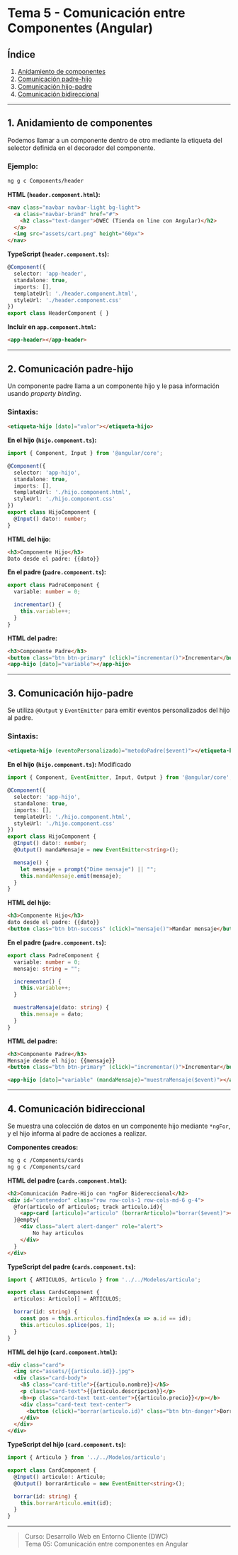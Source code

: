 # Tema 5 - Comunicación entre Componentes (Angular)

## Índice

1. [Anidamiento de componentes](#1-anidamiento-de-componentes)  
2. [Comunicación padre-hijo](#2-comunicación-padre-hijo)  
3. [Comunicación hijo-padre](#3-comunicación-hijo-padre)  
4. [Comunicación bidireccional](#4-comunicación-bidireccional)  

---

## 1. Anidamiento de componentes

Podemos llamar a un componente dentro de otro mediante la etiqueta del selector definida en el decorador del componente.

### Ejemplo:

```bash
ng g c Components/header
```

**HTML (`header.component.html`):**

```html
<nav class="navbar navbar-light bg-light">
  <a class="navbar-brand" href="#">
    <h2 class="text-danger">DWEC (Tienda on line con Angular)</h2>
  </a>
  <img src="assets/cart.png" height="60px">
</nav>
```

**TypeScript (`header.component.ts`):**

```typescript
@Component({
  selector: 'app-header',
  standalone: true,
  imports: [],
  templateUrl: './header.component.html',
  styleUrl: './header.component.css'
})
export class HeaderComponent { }
```

**Incluir en `app.component.html`:**

```html
<app-header></app-header>
```

---

## 2. Comunicación padre-hijo

Un componente padre llama a un componente hijo y le pasa información usando _property binding_.

### Sintaxis:

```html
<etiqueta-hijo [dato]="valor"></etiqueta-hijo>
```

**En el hijo (`hijo.component.ts`):**

```ts
import { Component, Input } from '@angular/core';

@Component({
  selector: 'app-hijo',
  standalone: true,
  imports: [],
  templateUrl: './hijo.component.html',
  styleUrl: './hijo.component.css'
})
export class HijoComponent {
  @Input() dato!: number;
}
```

**HTML del hijo:**

```html
<h3>Componente Hijo</h3>
Dato desde el padre: {{dato}}
```

**En el padre (`padre.component.ts`):**

```ts
export class PadreComponent {
  variable: number = 0;

  incrementar() {
    this.variable++;
  }
}
```

**HTML del padre:**

```html
<h3>Componente Padre</h3>
<button class="btn btn-primary" (click)="incrementar()">Incrementar</button>
<app-hijo [dato]="variable"></app-hijo>
```

---

## 3. Comunicación hijo-padre

Se utiliza `@Output` y `EventEmitter` para emitir eventos personalizados del hijo al padre.

### Sintaxis:

```html
<etiqueta-hijo (eventoPersonalizado)="metodoPadre($event)"></etiqueta-hijo>
```

**En el hijo (`hijo.component.ts`):**
Modificado
```typescript
import { Component, EventEmitter, Input, Output } from '@angular/core';

@Component({
  selector: 'app-hijo',
  standalone: true,
  imports: [],
  templateUrl: './hijo.component.html',
  styleUrl: './hijo.component.css'
})
export class HijoComponent {
  @Input() dato!: number;
  @Output() mandaMensaje = new EventEmitter<string>();

  mensaje() {
    let mensaje = prompt("Dime mensaje") || "";
    this.mandaMensaje.emit(mensaje);
  }
}
```

**HTML del hijo:**

```html
<h3>Componente Hijo</h3>
dato desde el padre: {{dato}}  
<button class="btn btn-success" (click)="mensaje()">Mandar mensaje</button>
```

**En el padre (`padre.component.ts`):**

```ts
export class PadreComponent {
  variable: number = 0;
  mensaje: string = "";

  incrementar() {
    this.variable++;
  }

  muestraMensaje(dato: string) {
    this.mensaje = dato;
  }
}
```

**HTML del padre:**

```html
<h3>Componente Padre</h3>
Mensaje desde el hijo: {{mensaje}}  
<button class="btn btn-primary" (click)="incrementar()">Incrementar</button>

<app-hijo [dato]="variable" (mandaMensaje)="muestraMensaje($event)"></app-hijo>
```

---

## 4. Comunicación bidireccional

Se muestra una colección de datos en un componente hijo mediante `*ngFor`, y el hijo informa al padre de acciones a realizar.

**Componentes creados:**

```bash
ng g c /Components/cards
ng g c /Components/card
```

**HTML del padre (`cards.component.html`):**

```html
<h2>Comunicación Padre-Hijo con *ngFor Bidereccional</h2>
<div id="contenedor" class="row row-cols-1 row-cols-md-6 g-4">
  @for(articulo of articulos; track articulo.id){
    <app-card [articulo]="articulo" (borrarArticulo)="borrar($event)"></app-card>
  }@empty{
    <div class="alert alert-danger" role="alert">
        No hay articulos
    </div>
  }
</div>
```

**TypeScript del padre (`cards.component.ts`):**

```ts
import { ARTICULOS, Articulo } from '../../Modelos/articulo';

export class CardsComponent {
  articulos: Articulo[] = ARTICULOS;

  borrar(id: string) {
    const pos = this.articulos.findIndex(a => a.id == id);
    this.articulos.splice(pos, 1);
  }
}
```

**HTML del hijo (`card.component.html`):**

```html
<div class="card">
  <img src="assets/{{articulo.id}}.jpg">
  <div class="card-body">
    <h5 class="card-title">{{articulo.nombre}}</h5>
    <p class="card-text">{{articulo.descripcion}}</p>
    <b><p class="card-text text-center">{{articulo.precio}}</p></b>
    <div class="card-text text-center">
      <button (click)="borrar(articulo.id)" class="btn btn-danger">Borrar</button>
    </div>
  </div>
</div>
```

**TypeScript del hijo (`card.component.ts`):**

```ts
import { Articulo } from '../../Modelos/articulo';

export class CardComponent {
  @Input() articulo!: Articulo;
  @Output() borrarArticulo = new EventEmitter<string>();

  borrar(id: string) {
    this.borrarArticulo.emit(id);
  }
}
```

---

> Curso: Desarrollo Web en Entorno Cliente (DWC)  
> Tema 05: Comunicación entre componentes en Angular
